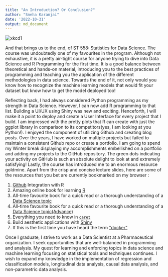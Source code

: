 ```yaml
---
title: "An Introduction? Or Conclusion?"
author: "Sneha Karanjai"
date: '2022-10-31'
output: md_document
---
```


![xkcd1](https://user-images.githubusercontent.com/29751013/205719738-e2c3c5f6-5f98-487e-bafa-ebe3213c7700.png)

And that brings us to the end, of ST 558: Statistics for Data Science. The course was undoubtedly one of my favourites in the program. Although not exhaustive, it is a pretty air-tight course for anyone trying to dive into Data Science and R Programming for the first time. It is a good balance between theoretical and hands-on material, introducing you to the best practices of programming and teaching you the application of the different methodologies in data science. Towards the end of it, not only would you know how to recognize the machine learning models that would fit your dataset but know how to get the model deployed too! 

Reflecting back, I had always considered Python programming as my strength in Data Science. However, I can now add R programming to that list. Building a UI/UX using Shiny was new and exciting. Henceforth, I will make it a point to deploy and create a User Interface for every project that I build. I am impressed with the pretty plots that R can create with just the ggplot library in comparison to its competitors(yes, I am looking at you Python!). I enjoyed the component of utilizing Github and creating blog posts. Over the years, I have worked on multiple projects but failed to maintain a consistent Github repo or create a portfolio. I am going to spend my Winter break displaying my accomplishments embellished on a portfolio and adding my projects to the GitHub repository. The green dots indicating your activity on GitHub is such an absolute delight to look at and extremely satisfying! Lastly, the course has introduced me to an enormous resource goldmine. Apart from the crisp and concise lecture slides, here are some of the resources that you bet are currently bookmarked on my browser : 

1. [Github](https://happygitwithr.com/index.html) Integration with R
2. Amazing online book for learning [R](https://r4ds.had.co.nz/)
3. All-time favourite book for a quick read or a thorough understanding of a [Data Science topic](https://www.statlearning.com/)
4. All-time favourite book for a quick read or a thorough understanding of a [Data Science topic(Advance)](https://hastie.su.domains/ElemStatLearn/)
5. Everything you need to know in [`caret`](http://topepo.github.io/caret/index.html)
6. Build aesthetic applications with [Shiny](https://deanattali.com/blog/building-shiny-apps-tutorial/)
7. If this is the first time you have heard the term ["docker"](https://docker-curriculum.com/)

Once I graduate, I strive to work as a Data Scientist at a Pharmaceutical organization. I seek opportunities that are well-balanced in programming and analysis. My quest for learning and enforcing topics in data science and machine learning focusing on statistical tools and techniques continues. I wish to expand my knowledge in the implementation of regression and classification models, longitudinal data analysis, causal data analysis, and non-parametric data analysis. 
